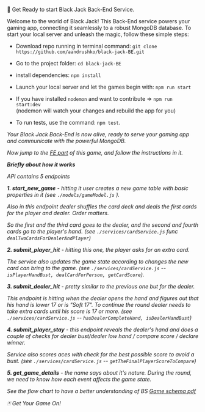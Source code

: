 🚀 Get Ready to start Black Jack Back-End Service.

Welcome to the world of Black Jack! This Back-End service powers your gaming app, connecting it seamlessly to a robust MongoDB database. To start your local server and unleash the magic, follow these simple steps:

 - Download repo running in terminal command: `git clone https://github.com/aandrushko/black-jack-BE.git` <br/>
 
 - Go to the project folder: `cd black-jack-BE`  <br/>
 
 - install dependencies: `npm install` <br/>
 
 - Launch your local server and let the games begin with: `npm run start` <br/>
 
 - If you have installed `nodemon` and want to contribute => `npm run start:dev` <br/> (nodemon will watch your changes and rebuild the app for you) <br/>
 
 - To run tests, use the command: `npm test`. <br/>

<em>Your Black Jack Back-End is now alive, ready to serve your gaming app and communicate with the powerful MongoDB. <em/> <br/>

Now jump to the <a href='https://github.com/aandrushko/black-jack-FE'>FE part</a> of this game, and follow the instructions in it. <br/>

**Briefly about how it works**

API contains 5 endpoints

**1. start_new_game** - hitting it user creates a new game table with basic properties in it (see `./models/gameModel.js` ).

Also in this endpoint dealer shuffles the card deck and deals the first cards for the player and dealer. Order matters. 

So the first and the third card goes to the dealer, and the second and fourth cards go to the player's hand. (see `./services/cardService.js` func `dealTwoCardsForDealerAndPlayer`)

**2. submit_player_hit** - hitting this one, the player asks for an extra card. 

The service also updates the game state according to changes the new card can bring to the game. (see `./services/cardService.js` -- `isPlayerHandBust, dealCardForPerson, getCardScore`).

**3. submit_dealer_hit** - pretty similar to the previous one but for the dealer. 

This endpoint is hitting when the dealer opens the hand and figures out that his hand is lower 17 or is "Soft 17".
To continue the round dealer needs to take extra cards until his score is 17 or more. (see `./services/cardService.js` -- `hasDealerCompleteHand, isDealerHandBust`)

**4. submit_player_stay** - this endpoint reveals the dealer's hand and does a couple of checks for dealer bust/dealer low hand / compare score / declare winner. 

Service also scores aces with check for the best possible score to avoid a bust. (see `./services/cardService.js` -- `getTheFinalPlayerScoreToCompare`)

**5.  get_game_details** - the name says about it's nature. During the round, we need to know how each event affects the game state.


See the flow chart to have a better understanding of BS
[Game schema pdf](https://github.com/aandrushko/black-jack-BE/files/13182195/Flowchart.pdf)


🃏 Get Your Game On!
